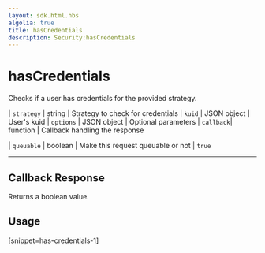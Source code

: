 ```yaml
---
layout: sdk.html.hbs
algolia: true
title: hasCredentials
description: Security:hasCredentials
---
```


  

# hasCredentials
Checks if a user has credentials for the provided strategy.

| `strategy` | string | Strategy to check for credentials
| `kuid` | JSON object | User's kuid
| `options` | JSON object | Optional parameters
| `callback`| function | Callback handling the response

| `queuable` | boolean | Make this request queuable or not  | `true`

---

## Callback Response

Returns a boolean value.
## Usage

[snippet=has-credentials-1]
